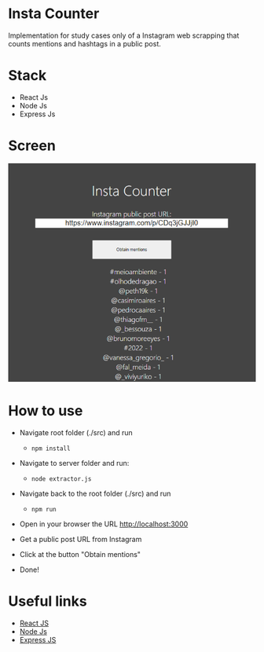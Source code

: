 # Insta Counter

Implementation for study cases only of a Instagram web scrapping that counts mentions and hashtags in a public post.

# Stack

- React Js
- Node Js
- Express Js

# Screen

![result screen](./images/ResultScreen.png)

# How to use

- Navigate root folder (./src) and run
    - ```npm install```
- Navigate to server folder and run:
    - ```node extractor.js```
- Navigate back to the root folder (./src) and run 
    - ```npm run```

- Open in your browser the URL [http://localhost:3000](http://localhost:3000)
- Get a public post URL from Instagram
- Click at the button "Obtain mentions"
- Done!

# Useful links

- [React JS](https://pt-br.reactjs.org/)
- [Node Js](https://nodejs.org/en/)
- [Express JS](https://expressjs.com/pt-br/)
